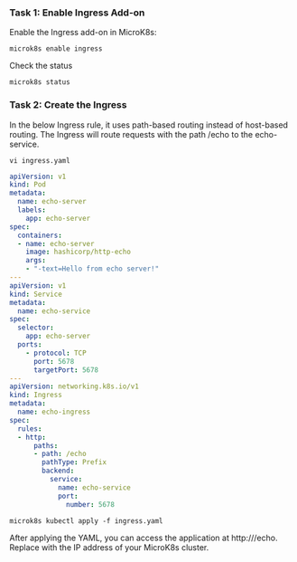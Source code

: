 ### Task 1: Enable Ingress Add-on
Enable the Ingress add-on in MicroK8s:
```
microk8s enable ingress
```
Check the status
```
microk8s status
```

### Task 2: Create the Ingress
In the below Ingress rule, it uses path-based routing instead of host-based routing. The Ingress will route requests with the path /echo to the echo-service.
```
vi ingress.yaml
```
```yaml
apiVersion: v1
kind: Pod
metadata:
  name: echo-server
  labels:
    app: echo-server
spec:
  containers:
  - name: echo-server
    image: hashicorp/http-echo
    args:
    - "-text=Hello from echo server!"
---
apiVersion: v1
kind: Service
metadata:
  name: echo-service
spec:
  selector:
    app: echo-server
  ports:
    - protocol: TCP
      port: 5678
      targetPort: 5678
---
apiVersion: networking.k8s.io/v1
kind: Ingress
metadata:
  name: echo-ingress
spec:
  rules:
  - http:
      paths:
      - path: /echo
        pathType: Prefix
        backend:
          service:
            name: echo-service
            port:
              number: 5678
```
```
microk8s kubectl apply -f ingress.yaml
```
After applying the YAML, you can access the application at http://<your-microk8s-ip>/echo. Replace <your-microk8s-ip> with the IP address of your MicroK8s cluster.





